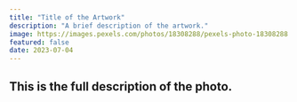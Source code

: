 ```yaml
---
title: "Title of the Artwork"
description: "A brief description of the artwork."
image: https://images.pexels.com/photos/18308288/pexels-photo-18308288.jpeg?auto=compress&cs=tinysrgb&w=1260&h=750&dpr=2
featured: false
date: 2023-07-04
---
```


## This is the full description of the photo.
